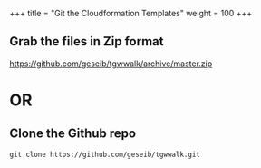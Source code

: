 +++
title = "Git the Cloudformation Templates"
weight = 100
+++

## Grab the files in Zip format

https://github.com/geseib/tgwwalk/archive/master.zip

# OR

## Clone the Github repo

```
git clone https://github.com/geseib/tgwwalk.git
```
